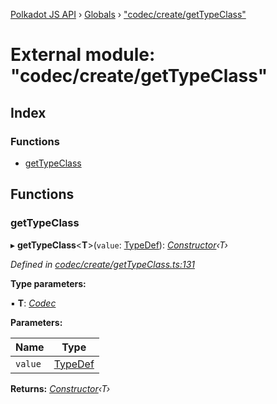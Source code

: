[Polkadot JS API](../README.md) › [Globals](../globals.md) › ["codec/create/getTypeClass"](_codec_create_gettypeclass_.md)

# External module: "codec/create/getTypeClass"

## Index

### Functions

* [getTypeClass](_codec_create_gettypeclass_.md#gettypeclass)

## Functions

###  getTypeClass

▸ **getTypeClass**<**T**>(`value`: [TypeDef](../interfaces/_codec_create_types_.typedef.md)): *[Constructor](../interfaces/_types_.constructor.md)‹T›*

*Defined in [codec/create/getTypeClass.ts:131](https://github.com/polkadot-js/api/blob/b911bdbd2d/packages/types/src/codec/create/getTypeClass.ts#L131)*

**Type parameters:**

▪ **T**: *[Codec](../interfaces/_types_.codec.md)*

**Parameters:**

Name | Type |
------ | ------ |
`value` | [TypeDef](../interfaces/_codec_create_types_.typedef.md) |

**Returns:** *[Constructor](../interfaces/_types_.constructor.md)‹T›*
